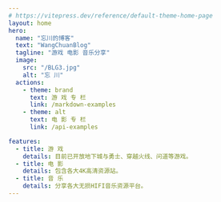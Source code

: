 ```yaml
---
# https://vitepress.dev/reference/default-theme-home-page
layout: home
hero:
  name: "忘川的博客"
  text: "WangChuanBlog"
  tagline: "游戏 电影 音乐分享"
  image:
    src: "/BLG3.jpg"
    alt: "忘 川"
  actions:
    - theme: brand
      text: 游 戏 专 栏
      link: /markdown-examples
    - theme: alt
      text: 电 影 专 栏
      link: /api-examples

features:
  - title: 游 戏
    details: 目前已开放地下城与勇士、穿越火线、问道等游戏。
  - title: 电 影
    details: 包含各大4K高清资源站。
  - title: 音 乐
    details: 分享各大无损HIFI音乐资源平台。
---
```

